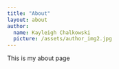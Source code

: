 ```yaml
---
title: "About"
layout: about
author:
  name: Kayleigh Chalkowski
  picture: /assets/author_img2.jpg
---
```


This is my about page
